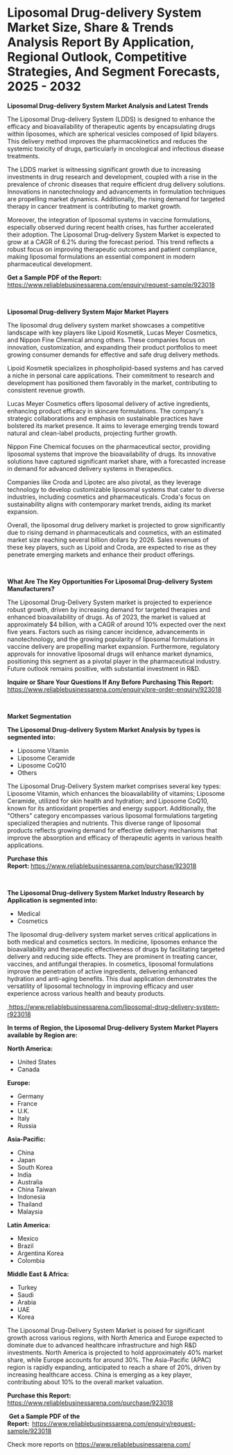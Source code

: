 <p><h1>Liposomal Drug-delivery System Market Size, Share & Trends Analysis Report By Application, Regional Outlook, Competitive Strategies, And Segment Forecasts, 2025 - 2032</h1></p><p><strong>Liposomal Drug-delivery System Market Analysis and Latest Trends</strong></p>
<p><p>The Liposomal Drug-delivery System (LDDS) is designed to enhance the efficacy and bioavailability of therapeutic agents by encapsulating drugs within liposomes, which are spherical vesicles composed of lipid bilayers. This delivery method improves the pharmacokinetics and reduces the systemic toxicity of drugs, particularly in oncological and infectious disease treatments. </p><p>The LDDS market is witnessing significant growth due to increasing investments in drug research and development, coupled with a rise in the prevalence of chronic diseases that require efficient drug delivery solutions. Innovations in nanotechnology and advancements in formulation techniques are propelling market dynamics. Additionally, the rising demand for targeted therapy in cancer treatment is contributing to market growth. </p><p>Moreover, the integration of liposomal systems in vaccine formulations, especially observed during recent health crises, has further accelerated their adoption. The Liposomal Drug-delivery System Market is expected to grow at a CAGR of 6.2% during the forecast period. This trend reflects a robust focus on improving therapeutic outcomes and patient compliance, making liposomal formulations an essential component in modern pharmaceutical development.</p></p>
<p><strong>Get a Sample PDF of the Report:&nbsp;</strong> <a href="https://www.reliablebusinessarena.com/enquiry/request-sample/923018?utm_campaign=2231&utm_medium=2&utm_source=Github&utm_content=ia&utm_term=01022025&utm_id=liposomal-drug-delivery-system">https://www.reliablebusinessarena.com/enquiry/request-sample/923018</a></p>
<p>&nbsp;</p>
<p><strong>Liposomal Drug-delivery System Major Market Players</strong></p>
<p><p>The liposomal drug delivery system market showcases a competitive landscape with key players like Lipoid Kosmetik, Lucas Meyer Cosmetics, and Nippon Fine Chemical among others. These companies focus on innovation, customization, and expanding their product portfolios to meet growing consumer demands for effective and safe drug delivery methods.</p><p>Lipoid Kosmetik specializes in phospholipid-based systems and has carved a niche in personal care applications. Their commitment to research and development has positioned them favorably in the market, contributing to consistent revenue growth.</p><p>Lucas Meyer Cosmetics offers liposomal delivery of active ingredients, enhancing product efficacy in skincare formulations. The company's strategic collaborations and emphasis on sustainable practices have bolstered its market presence. It aims to leverage emerging trends toward natural and clean-label products, projecting further growth.</p><p>Nippon Fine Chemical focuses on the pharmaceutical sector, providing liposomal systems that improve the bioavailability of drugs. Its innovative solutions have captured significant market share, with a forecasted increase in demand for advanced delivery systems in therapeutics.</p><p>Companies like Croda and Lipotec are also pivotal, as they leverage technology to develop customizable liposomal systems that cater to diverse industries, including cosmetics and pharmaceuticals. Croda's focus on sustainability aligns with contemporary market trends, aiding its market expansion.</p><p>Overall, the liposomal drug delivery market is projected to grow significantly due to rising demand in pharmaceuticals and cosmetics, with an estimated market size reaching several billion dollars by 2026. Sales revenues of these key players, such as Lipoid and Croda, are expected to rise as they penetrate emerging markets and enhance their product offerings.</p></p>
<p>&nbsp;</p>
<p><strong>What Are The Key Opportunities For Liposomal Drug-delivery System Manufacturers?</strong></p>
<p><p>The Liposomal Drug-Delivery System market is projected to experience robust growth, driven by increasing demand for targeted therapies and enhanced bioavailability of drugs. As of 2023, the market is valued at approximately $4 billion, with a CAGR of around 10% expected over the next five years. Factors such as rising cancer incidence, advancements in nanotechnology, and the growing popularity of liposomal formulations in vaccine delivery are propelling market expansion. Furthermore, regulatory approvals for innovative liposomal drugs will enhance market dynamics, positioning this segment as a pivotal player in the pharmaceutical industry. Future outlook remains positive, with substantial investment in R&D.</p></p>
<p><strong>Inquire or Share Your Questions If Any Before Purchasing This Report:</strong> <a href="https://www.reliablebusinessarena.com/enquiry/pre-order-enquiry/923018?utm_campaign=2231&utm_medium=2&utm_source=Github&utm_content=ia&utm_term=01022025&utm_id=liposomal-drug-delivery-system">https://www.reliablebusinessarena.com/enquiry/pre-order-enquiry/923018</a></p>
<p>&nbsp;</p>
<p><strong>Market Segmentation</strong></p>
<p><strong>The Liposomal Drug-delivery System Market Analysis by types is segmented into:</strong></p>
<p><ul><li>Liposome Vitamin</li><li>Liposome Ceramide</li><li>Liposome CoQ10</li><li>Others</li></ul></p>
<p><p>The Liposomal Drug-Delivery System market comprises several key types: Liposome Vitamin, which enhances the bioavailability of vitamins; Liposome Ceramide, utilized for skin health and hydration; and Liposome CoQ10, known for its antioxidant properties and energy support. Additionally, the "Others" category encompasses various liposomal formulations targeting specialized therapies and nutrients. This diverse range of liposomal products reflects growing demand for effective delivery mechanisms that improve the absorption and efficacy of therapeutic agents in various health applications.</p></p>
<p><strong>Purchase this Report:&nbsp;</strong><a href="https://www.reliablebusinessarena.com/purchase/923018?utm_campaign=2231&utm_medium=2&utm_source=Github&utm_content=ia&utm_term=01022025&utm_id=liposomal-drug-delivery-system">https://www.reliablebusinessarena.com/purchase/923018</a></p>
<p>&nbsp;</p>
<p><strong>The Liposomal Drug-delivery System Market Industry Research by Application is segmented into:</strong></p>
<p><ul><li>Medical</li><li>Cosmetics</li></ul></p>
<p><p>The liposomal drug-delivery system market serves critical applications in both medical and cosmetics sectors. In medicine, liposomes enhance the bioavailability and therapeutic effectiveness of drugs by facilitating targeted delivery and reducing side effects. They are prominent in treating cancer, vaccines, and antifungal therapies. In cosmetics, liposomal formulations improve the penetration of active ingredients, delivering enhanced hydration and anti-aging benefits. This dual application demonstrates the versatility of liposomal technology in improving efficacy and user experience across various health and beauty products.</p></p>
<p><a href="https://www.reliablebusinessarena.com/liposomal-drug-delivery-system-r923018?utm_campaign=2231&utm_medium=2&utm_source=Github&utm_content=ia&utm_term=01022025&utm_id=liposomal-drug-delivery-system">&nbsp;https://www.reliablebusinessarena.com/liposomal-drug-delivery-system-r923018</a></p>
<p><strong>In terms of Region, the Liposomal Drug-delivery System Market Players available by Region are:</strong></p>
<p>
    <p> <strong> North America: </strong>
        <ul>
            <li>United States</li>
            <li>Canada</li>
        </ul>
        </p> 
    <p> <strong> Europe: </strong>
        <ul>
            <li>Germany</li>
            <li>France</li>
            <li>U.K.</li>
            <li>Italy</li>
            <li>Russia</li>
        </ul>
        </p> 
    <p> <strong> Asia-Pacific: </strong>
        <ul>
            <li>China</li>
            <li>Japan</li>
            <li>South Korea</li>
            <li>India</li>
            <li>Australia</li>
            <li>China Taiwan</li>
            <li>Indonesia</li>
            <li>Thailand</li>
            <li>Malaysia</li>
        </ul>
        </p> 
    <p> <strong> Latin America: </strong>
        <ul>
            <li>Mexico</li>
            <li>Brazil</li>
            <li>Argentina Korea</li>
            <li>Colombia</li>
        </ul>
        </p> 
    <p> <strong> Middle East & Africa: </strong>
        <ul>
            <li>Turkey</li>
            <li>Saudi</li>
            <li>Arabia</li>
            <li>UAE</li>
            <li>Korea</li>
        </ul>
    </p>
    </p>
<p><p>The Liposomal Drug-Delivery System Market is poised for significant growth across various regions, with North America and Europe expected to dominate due to advanced healthcare infrastructure and high R&D investments. North America is projected to hold approximately 40% market share, while Europe accounts for around 30%. The Asia-Pacific (APAC) region is rapidly expanding, anticipated to reach a share of 20%, driven by increasing healthcare access. China is emerging as a key player, contributing about 10% to the overall market valuation.</p></p>
<p><strong>Purchase this Report: </strong><a href="https://www.reliablebusinessarena.com/purchase/923018?utm_campaign=2231&utm_medium=2&utm_source=Github&utm_content=ia&utm_term=01022025&utm_id=liposomal-drug-delivery-system">https://www.reliablebusinessarena.com/purchase/923018</a></p>
<p>&nbsp;<strong>Get a Sample PDF of the Report:&nbsp;&nbsp;</strong><a href="https://www.reliablebusinessarena.com/enquiry/request-sample/923018?utm_campaign=2231&utm_medium=2&utm_source=Github&utm_content=ia&utm_term=01022025&utm_id=liposomal-drug-delivery-system">https://www.reliablebusinessarena.com/enquiry/request-sample/923018</a></p>
<p><strong></strong></p>
<p>Check more reports on <a href="https://www.reliablebusinessarena.com/?utm_campaign=2231&utm_medium=2&utm_source=Github&utm_content=ia&utm_term=01022025&utm_id=liposomal-drug-delivery-system">https://www.reliablebusinessarena.com/</a></p>